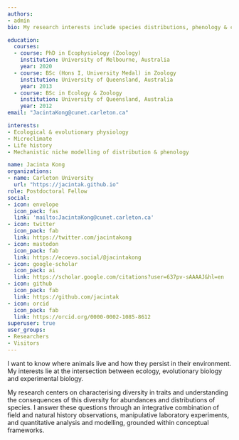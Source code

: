 ```yaml
---
authors:
- admin
bio: My research interests include species distributions, phenology & climate adaptation of ectotherms.

education:
  courses:
  - course: PhD in Ecophysiology (Zoology)
    institution: University of Melbourne, Australia
    year: 2020
  - course: BSc (Hons I, University Medal) in Zoology
    institution: University of Queensland, Australia
    year: 2013
  - course: BSc in Ecology & Zoology
    institution: University of Queensland, Australia
    year: 2012
email: "JacintaKong@cunet.carleton.ca"

interests:
- Ecological & evolutionary physiology
- Microclimate
- Life history
- Mechanistic niche modelling of distribution & phenology

name: Jacinta Kong
organizations:
- name: Carleton University
  url: "https://jacintak.github.io"
role: Postdoctoral Fellow
social:
- icon: envelope
  icon_pack: fas
  link: 'mailto:JacintaKong@cunet.carleton.ca'
- icon: twitter
  icon_pack: fab
  link: https://twitter.com/jacintakong
- icon: mastodon
  icon_pack: fab
  link: https://ecoevo.social/@jacintakong
- icon: google-scholar
  icon_pack: ai
  link: https://scholar.google.com/citations?user=637pv-sAAAAJ&hl=en
- icon: github
  icon_pack: fab
  link: https://github.com/jacintak
- icon: orcid
  icon_pack: fab
  link: https://orcid.org/0000-0002-1085-8612
superuser: true
user_groups:
- Researchers
- Visitors
---
```


I want to know where animals live and how they persist in their environment. My interests lie at the intersection between ecology, evolutionary biology and experimental biology. 

My research centers on characterising diversity in traits and understanding the consequences of this diversity for abundances and distributions of species. I answer these questions through an integrative combination of field and natural history observations, manipulative laboratory experiments, and quantitative analysis and modelling, grounded within conceptual frameworks. 